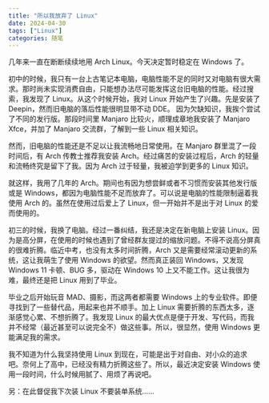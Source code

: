 ```yaml
---
title: "所以我放弃了 Linux"
date: 2024-04-30
tags: ["Linux"]
categories: 随笔
---
```

几年来一直在断断续续地用 Arch Linux。今天决定暂时稳定在 Windows 了。

初中的时候，我只有一台上古笔记本电脑，电脑性能不足的同时又对电脑有很大需求。那时尚未实现消费自由，只能想办法尽可能发挥这台旧电脑的性能。经过搜索，我发现了 Linux。从这个时候开始，我对 Linux 开始产生了兴趣。先是安装了 Deepin，然而旧电脑的落后性能很明显带不动 DDE。 因为欠缺知识，我挨个尝试了不同的发行版。那段时间里 Manjaro 比较火，顺理成章地我安装了 Manjaro Xfce，并加了 Manjaro 交流群，了解到一些 Linux 相关知识。

然而，旧电脑的性能还是不足以让我流畅地日常使用。在 Manjaro 群里混了一段时间后，有 Arch 传教士推荐我安装 Arch。经过痛苦的安装过程后，Arch 的轻量和流畅终究是留下了我。因为 Arch 过于轻量，我被迫学到更多的 Linux 知识。

就这样，我用了几年的 Arch。期间也有因为想尝鲜或者不习惯而安装其他发行版或是 Windows，都因为电脑性能不足而放弃了。可以说是电脑的性能限制逼着我使用 Arch 的。虽然在使用过后爱上了 Linux，但一开始并不是出于对 Linux 的爱而使用的。

初三的时候，我换了电脑。经过一番纠结，我还是决定在新电脑上安装 Linux。因为是高分屏，在使用的时候也遇到了曾经群友提过的缩放问题。不得不说高分屏真的很难折腾。临近中考，也没有太多时间折腾，Arch 又是需要经常滚动更新的系统，这让我萌生了使用 Windows 的欲望。然而真正装回 Windows，又发现 Windows 11 卡顿、BUG 多，驱动在 Windows 10 上又不能工作。这让我很为难，最终还是把 Linux 用到了毕业。

毕业之后开始玩音 MAD、摄影，而这两者都需要 Windows 上的专业软件。即便寻找到了一些替代品，用起来也并不顺手。加上 Linux 需要折腾的东西太多，逐渐感觉心累、不想折腾了。我发现 Linux 的最大优点是便于开发、写代码，而我并不经常（最近甚至可以说完全不）做这些事。所以，很显然，使用 Windows 更能满足我的需求。

我不知道为什么我坚持使用 Linux 到现在，可能是出于对自由、对小众的追求吧。奈何上了高中，已经没有精力折腾这些了。所以，最近决定安装 Windows 使用一段时间，什么时候用腻了、用烦了再说吧。

另：在此督促我下次装 Linux 不要装单系统……